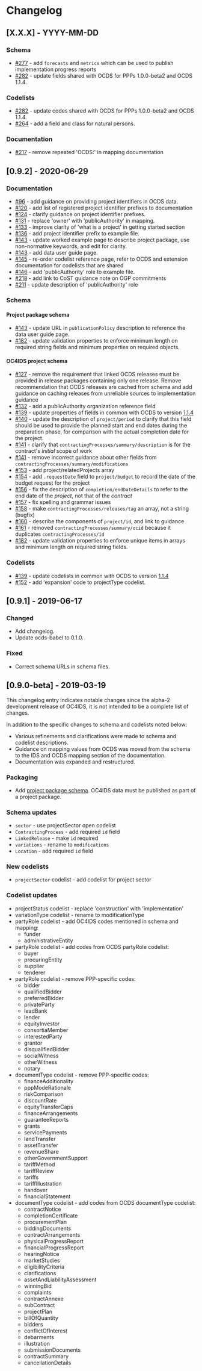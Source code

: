 # Changelog

## [X.X.X] - YYYY-MM-DD

### Schema

* [#277](https://github.com/open-contracting/infrastructure/issues/277) - add `forecasts` and `metrics` which can be used to publish implementation progress reports
* [#282](https://github.com/open-contracting/infrastructure/pull/282) - update fields shared with OCDS for PPPs 1.0.0-beta2 and OCDS 1.1.4.

### Codelists

* [#282](https://github.com/open-contracting/infrastructure/pull/282) - update codes shared with OCDS for PPPs 1.0.0-beta2 and OCDS 1.1.4.
* [#264](https://github.com/open-contracting/infrastructure/issues/264) - add a field and class for natural persons.

### Documentation

* [#217](https://github.com/open-contracting/infrastructure/issues/217) - remove repeated 'OCDS:' in mapping documentation

## [0.9.2] - 2020-06-29

### Documentation

* [#96](https://github.com/open-contracting/infrastructure/issues/96) - add guidance on providing project identifiers in OCDS data.
* [#120](https://github.com/open-contracting/infrastructure/issues/120) - add list of registered project identifier prefixes to documentation
* [#124](https://github.com/open-contracting/infrastructure/issues/124) - clarify guidance on project identifier prefixes.
* [#131](https://github.com/open-contracting/infrastructure/issues/131) - replace 'owner' with 'publicAuthority' in mapping.
* [#133](https://github.com/open-contracting/infrastructure/issues/133) - improve clarity of 'what is a project' in getting started section
* [#136](https://github.com/open-contracting/infrastructure/issues/136) - add project identifier prefix to example file.
* [#143](https://github.com/open-contracting/infrastructure/issues/143) - update worked example page to describe project package, use non-normative keywords, and edit for clarity.
* [#143](https://github.com/open-contracting/infrastructure/issues/143) - add data user guide page.
* [#145](https://github.com/open-contracting/infrastructure/issues/145) - re-order codelist reference page, refer to OCDS and extension documentation for codelists that are shared
* [#146](https://github.com/open-contracting/infrastructure/issues/146) - add 'publicAuthority' role to example file.
* [#218](https://github.com/open-contracting/infrastructure/pull/218) - add link to CoST guidance note on OGP commitments
* [#211](https://github.com/open-contracting/infrastructure/issues/211) - update description of 'publicAuthority' role

### Schema

#### Project package schema

* [#143](https://github.com/open-contracting/infrastructure/issues/143) - update URL in `publicationPolicy` description to reference the data user guide page.
* [#182](https://github.com/open-contracting/infrastructure/issues/182) - update validation properties to enforce minimum length on required string fields and minimum properties on required objects.

#### OC4IDS project schema

* [#127](https://github.com/open-contracting/infrastructure/issues/127) - remove the requirement that linked OCDS releases must be provided in release packages containing only one release. Remove recommendation that OCDS releases are cached from schema and add guidance on caching releases from unreliable sources to implementation guidance
* [#132](https://github.com/open-contracting/infrastructure/issues/132) - add a publicAuthority organization reference field  
* [#139](https://github.com/open-contracting/infrastructure/issues/139) - update properties of fields in common with OCDS to version [1.1.4](https://standard.open-contracting.org/1.1/en/schema/changelog/#id1)
* [#140](https://github.com/open-contracting/infrastructure/issues/140) - update the description of `project/period` to clarify that this field should be used to provide the planned start and end dates during the preparation phase, for comparison with the actual completion date for the project.
* [#141](https://github.com/open-contracting/infrastructure/issues/141) - clarify that `contractingProcesses/summary/description` is for the contract's *initial* scope of work
* [#141](https://github.com/open-contracting/infrastructure/issues/141) - remove incorrect guidance about other fields from `contractingProcesses/summary/modifications`
* [#153](https://github.com/open-contracting/infrastructure/issues/153) - add project/relatedProjects array
* [#154](https://github.com/open-contracting/infrastructure/issues/154) - add `.requestDate` field to `project/budget` to record the date of the budget request for the project
* [#156](https://github.com/open-contracting/infrastructure/issues/156) - fix the description of `completion/endDateDetails` to refer to the end date of the *project*, not that of the *contract*
* [#157](https://github.com/open-contracting/infrastructure/issues/157) - fix spelling and grammar issues
* [#158](https://github.com/open-contracting/infrastructure/issues/158) - make `contractingProcesses/releases/tag` an array, not a string (bugfix)
* [#160](https://github.com/open-contracting/infrastructure/issues/160) - describe the components of `project/id`, and link to guidance
* [#161](https://github.com/open-contracting/infrastructure/issues/161) - removed `contractingProcesses/summary/ocid` because it duplicates `contractingProcesses/id`
* [#182](https://github.com/open-contracting/infrastructure/issues/182) - update validation properties to enforce unique items in arrays and minimum length on required string fields.

### Codelists

* [#139](https://github.com/open-contracting/infrastructure/issues/139) - update codelists in common with OCDS to version [1.1.4](https://standard.open-contracting.org/1.1/en/schema/changelog/#id1)
* [#152](https://github.com/open-contracting/infrastructure/issues/152) - add 'expansion' code to projectType codelist.

## [0.9.1] - 2019-06-17

### Changed

* Add changelog.
* Update ocds-babel to 0.1.0.

### Fixed

* Correct schema URLs in schema files.

## [0.9.0-beta] - 2019-03-19

This changelog entry indicates notable changes since the alpha-2 development release of OC4IDS, it is not intended to be a complete list of changes.

In addition to the specific changes to schema and codelists noted below:

* Various refinements and clarifications were made to schema and codelist descriptions.
* Guidance on mapping values from OCDS was moved from the schema to the IDS and OCDS mapping section of the documentation.
* Documentation was expanded and restructured.

### Packaging

* Add [project package schema](https://standard.open-contracting.org/infrastructure/latest/en/reference/package/). OC4IDS data must be published as part of a project package.

### Schema updates

* `sector` - use projectSector open codelist
* `ContractingProcess` - add required `id` field
* `LinkedRelease` - make `id` required
* `variations` - rename to `modifications`
* `Location` - add required `id` field

### New codelists

* `projectSector` codelist - add codelist for project sector

### Codelist updates

* projectStatus codelist - replace 'construction' with 'implementation'
* variationType codelist - rename to modificationType
* partyRole codelist - add OC4IDS codes mentioned in schema and mapping:
  * funder
  * administrativeEntity
* partyRole codelist - add codes from OCDS partyRole codelist:
  * buyer
  * procuringEntity
  * supplier
  * tenderer
* partyRole codelist - remove PPP-specific codes:
  * bidder
  * qualifiedBidder
  * preferredBidder
  * privateParty
  * leadBank
  * lender
  * equityInvestor
  * consortiaMember
  * interestedParty
  * grantor
  * disqualifiedBidder
  * socialWitness
  * otherWitness
  * notary
* documentType codelist - remove PPP-specific codes:
  * financeAdditionality
  * pppModeRationale
  * riskComparison
  * discountRate
  * equityTransferCaps
  * financeArrangements
  * guaranteeReports
  * grants
  * servicePayments
  * landTransfer
  * assetTransfer
  * revenueShare
  * otherGovernmentSupport
  * tariffMethod
  * tariffReview
  * tariffs
  * tariffIllustration
  * handover
  * financialStatement
* documentType codelist - add codes from OCDS documentType codelist:
  * contractNotice
  * completionCertificate
  * procurementPlan
  * biddingDocuments
  * contractArrangements
  * physicalProgressReport
  * financialProgressReport
  * hearingNotice
  * marketStudies
  * eligibilityCriteria
  * clarifications
  * assetAndLiabilityAssessment
  * winningBid
  * complaints
  * contractAnnexe
  * subContract
  * projectPlan
  * billOfQuantity
  * bidders
  * conflictOfInterest
  * debarments
  * illustration
  * submissionDocuments
  * contractSummary
  * cancellationDetails
